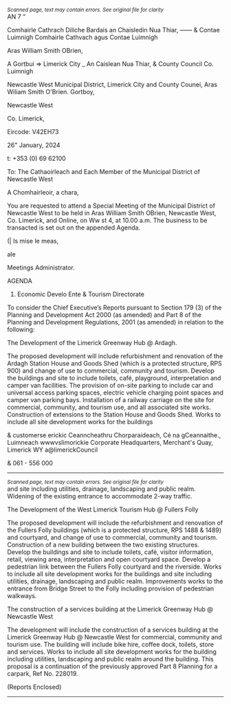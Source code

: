 *<small>Scanned page, text may contain errors. See original file for clarity</small>*  
AN 7 “

Comhairle Cathrach Diliche Bardais an Chaisledin Nua Thiar,
_——_ & Contae Luimnigh Comhairle Cathvach agus Contae Luimnigh

Aras William Smith OBrien,

A Gortbui
=> Limerick City _ An Caislean Nua Thiar,
& County Council Co. Luimnigh

Newcastle West Municipal District,
Limerick City and County Counei,
Aras Wiliam Smith O'Brien.
Gortboy,

Newcastle West

Co. Limerick,

Eircode: V42EH73

26" January, 2024

t: +353 (0) 69 62100

To: The Cathaoirleach and Each Member of the Municipal District of Newcastle West

A Chomhairleoir, a chara,

You are requested to attend a Special Meeting of the Municipal District of Newcastle West to
be held in Aras William Smith OBrien, Newcastle West, Co. Limerick, and Online, on
Ww st 4, at 10.00 a.m. The business to be transacted is set out on the
appended Agenda.

(| Is mise le meas,

ale

Meetings Administrator.

AGENDA

1. Economic Develo Ente & Tourism Directorate

To consider the Chief Executive’s Reports pursuant to Section 179 (3) of the Planning and
Development Act 2000 (as amended) and Part 8 of the Planning and Development
Regulations, 2001 (as amended) in relation to the following:

The Development of the Limerick Greenway Hub @ Ardagh.

The proposed development will include refurbishment and renovation of the Ardagh Station
House and Goods Shed (which is a protected structure, RPS 900) and change of use to
commercial, community and tourism. Develop the buildings and site to include toilets, café,
playground, interpretation and camper van facilities. The provision of on-site parking to
include car and universal access parking spaces, electric vehicle charging point spaces and
camper van parking bays. Installation of a railway carriage on the site for commercial,
community, and tourism use, and all associated site works. Construction of extensions to the
Station House and Goods Shed. Works to include all site development works for the buildings

& customerse erickic
Ceanncheathru Chorparaideach, Cé na gCeannaithe., Luimneach wwwvslimorickie
Corporate Headquarters, Merchant's Quay, Limerick WY a@limerickCouncil

& 061 - 556 000

---
*<small>Scanned page, text may contain errors. See original file for clarity</small>*  
and site including utilities, drainage, landscaping and public realm. Widening of the existing
entrance to accommodate 2-way traffic.

The Development of the West Limerick Tourism Hub @ Fullers Folly

The proposed development will include the refurbishment and renovation of the Fullers Folly
buildings (which is a protected structure, RPS 1488 & 1489) and courtyard, and change of use
to commercial, community and tourism. Construction of a new building between the two
existing structures. Develop the buildings and site to include toilets, café, visitor information,
retail, viewing area, interpretation and open courtyard space. Develop a pedestrian link
between the Fullers Folly courtyard and the riverside. Works to include all site development
works for the buildings and site including utilities, drainage, landscaping and public
realm. Improvements works to the entrance from Bridge Street to the Folly including
provision of pedestrian walkways.

The construction of a services building at the Limerick Greenway Hub @ Newcastle West

The development will include the construction of a services building at the Limerick Greenway
Hub @ Newcastle West for commercial, community and tourism use. The building will include
bike hire, coffee dock, toilets, store and services. Works to include all site development works
for the building including utilities, landscaping and public realm around the building. This
proposal is a continuation of the previously approved Part 8 Planning for a carpark, Ref No.
228019.

(Reports Enclosed)

---
